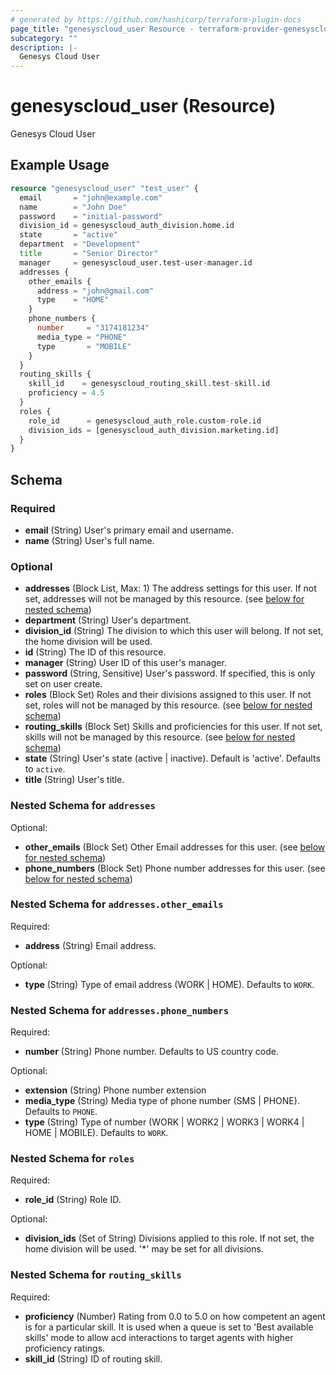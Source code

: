 ```yaml
---
# generated by https://github.com/hashicorp/terraform-plugin-docs
page_title: "genesyscloud_user Resource - terraform-provider-genesyscloud"
subcategory: ""
description: |-
  Genesys Cloud User
---
```


# genesyscloud_user (Resource)

Genesys Cloud User

## Example Usage

```terraform
resource "genesyscloud_user" "test_user" {
  email       = "john@example.com"
  name        = "John Doe"
  password    = "initial-password"
  division_id = genesyscloud_auth_division.home.id
  state       = "active"
  department  = "Development"
  title       = "Senior Director"
  manager     = genesyscloud_user.test-user-manager.id
  addresses {
    other_emails {
      address = "john@gmail.com"
      type    = "HOME"
    }
    phone_numbers {
      number     = "3174181234"
      media_type = "PHONE"
      type       = "MOBILE"
    }
  }
  routing_skills {
    skill_id    = genesyscloud_routing_skill.test-skill.id
    proficiency = 4.5
  }
  roles {
    role_id      = genesyscloud_auth_role.custom-role.id
    division_ids = [genesyscloud_auth_division.marketing.id]
  }
}
```

<!-- schema generated by tfplugindocs -->
## Schema

### Required

- **email** (String) User's primary email and username.
- **name** (String) User's full name.

### Optional

- **addresses** (Block List, Max: 1) The address settings for this user. If not set, addresses will not be managed by this resource. (see [below for nested schema](#nestedblock--addresses))
- **department** (String) User's department.
- **division_id** (String) The division to which this user will belong. If not set, the home division will be used.
- **id** (String) The ID of this resource.
- **manager** (String) User ID of this user's manager.
- **password** (String, Sensitive) User's password. If specified, this is only set on user create.
- **roles** (Block Set) Roles and their divisions assigned to this user. If not set, roles will not be managed by this resource. (see [below for nested schema](#nestedblock--roles))
- **routing_skills** (Block Set) Skills and proficiencies for this user. If not set, skills will not be managed by this resource. (see [below for nested schema](#nestedblock--routing_skills))
- **state** (String) User's state (active | inactive). Default is 'active'. Defaults to `active`.
- **title** (String) User's title.

<a id="nestedblock--addresses"></a>
### Nested Schema for `addresses`

Optional:

- **other_emails** (Block Set) Other Email addresses for this user. (see [below for nested schema](#nestedblock--addresses--other_emails))
- **phone_numbers** (Block Set) Phone number addresses for this user. (see [below for nested schema](#nestedblock--addresses--phone_numbers))

<a id="nestedblock--addresses--other_emails"></a>
### Nested Schema for `addresses.other_emails`

Required:

- **address** (String) Email address.

Optional:

- **type** (String) Type of email address (WORK | HOME). Defaults to `WORK`.


<a id="nestedblock--addresses--phone_numbers"></a>
### Nested Schema for `addresses.phone_numbers`

Required:

- **number** (String) Phone number. Defaults to US country code.

Optional:

- **extension** (String) Phone number extension
- **media_type** (String) Media type of phone number (SMS | PHONE). Defaults to `PHONE`.
- **type** (String) Type of number (WORK | WORK2 | WORK3 | WORK4 | HOME | MOBILE). Defaults to `WORK`.



<a id="nestedblock--roles"></a>
### Nested Schema for `roles`

Required:

- **role_id** (String) Role ID.

Optional:

- **division_ids** (Set of String) Divisions applied to this role. If not set, the home division will be used. '*' may be set for all divisions.


<a id="nestedblock--routing_skills"></a>
### Nested Schema for `routing_skills`

Required:

- **proficiency** (Number) Rating from 0.0 to 5.0 on how competent an agent is for a particular skill. It is used when a queue is set to 'Best available skills' mode to allow acd interactions to target agents with higher proficiency ratings.
- **skill_id** (String) ID of routing skill.


